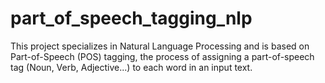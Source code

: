 # part_of_speech_tagging_nlp
This project specializes in Natural Language Processing and is based on Part-of-Speech (POS) tagging, the process of assigning a part-of-speech tag (Noun, Verb, Adjective...) to each word in an input text.
